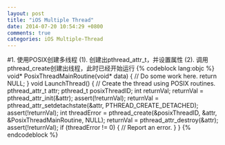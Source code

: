 ```yaml
---
layout: post
title: "iOS Multiple Thread"
date: 2014-07-20 10:54:29 +0800
comments: true
categories: iOS Multiple-Thread
---
```

#1. 使用POSIX创建多线程
(1). 创建出pthread_attr_t，并设置属性
(2). 调用pthread_create创建出线程，此时已经开始运行
{% codeblock lang:objc %}
void* PosixThreadMainRoutine(void* data){    // Do some work here.    return NULL;}void LaunchThread(){    // Create the thread using POSIX routines.    pthread_attr_t  attr;    pthread_t       posixThreadID;    int             returnVal;    returnVal = pthread_attr_init(&attr);    assert(!returnVal);    returnVal = pthread_attr_setdetachstate(&attr, PTHREAD_CREATE_DETACHED);    assert(!returnVal);    int     threadError = pthread_create(&posixThreadID, &attr,                                         &PosixThreadMainRoutine, NULL);    returnVal = pthread_attr_destroy(&attr);    assert(!returnVal);    if (threadError != 0)    {        // Report an error.    }
}
{% endcodeblock %}